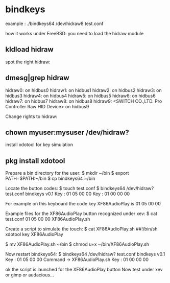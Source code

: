 # bindkeys
example : ./bindkeys64 /dev/hidraw8 test.conf

how it works under FreeBSD:
you need to load the hidraw module
## kldload hidraw

spot the right hidraw:
## dmesg|grep hidraw
hidraw0: <AsusTek Computer Inc. AURA LED Controller Raw HID Device> on hidbus0
hidraw1: <Logitech USB Receiver Raw HID Device> on hidbus1
hidraw2: <Logitech USB Receiver Raw HID Device> on hidbus2
hidraw3: <Logitech USB Receiver Raw HID Device> on hidbus3
hidraw4: <Logitech USB Receiver Raw HID Device> on hidbus4
hidraw5: <Logitech USB Receiver Raw HID Device> on hidbus5
hidraw6: <Logitech USB Receiver Raw HID Device> on hidbus6
hidraw7: <Logitech Logitech USB Keyboard Raw HID Device> on hidbus7
hidraw8: <Logitech Logitech USB Keyboard Raw HID Device> on hidbus8
hidraw9: <SWITCH CO.,LTD. Pro Controller Raw HID Device> on hidbus9

Change rights to hidraw:
## chown myuser:mysuser /dev/hidraw?

install xdotool for key simulation
## pkg install xdotool

Prepare a bin directory for the user:
$ mkdir ~/bin
$ export PATH=$PATH:~/bin
$ cp bindkeys64 ~/bin

Locate the button codes:
$ touch test.conf
$ bindkeys64 /dev/hidraw? test.conf
bindkeys v0.1
Key : 01 05 00 00 
Key : 01 00 00 00 

For example on this keyboard the code key XF86AudioPlay is 01 05 00 00

Example files for the XF86AudioPlay button recognized under xev:
$ cat test.conf
01 05 00 00 XF86AudioPlay.sh

Create a script to simulate the touch:
$ cat XF86AudioPlay.sh
##!/bin/sh
xdotool key XF86AudioPlay

$ mv XF86AudioPlay.sh ~/bin
$ chmod u+x ~/bin/XF86AudioPlay.sh

Now restart bindkeys64:
$ bindkeys64 /dev/hidraw? test.conf
bindkeys v0.1
Key : 01 05 00 00 Command -> XF86AudioPlay.sh
Key : 01 00 00 00 

ok the script is launched for the XF86AudioPlay button
Now test under xev or gimp or audacious...
